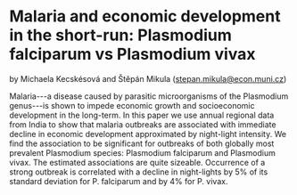 # Malaria and  economic development in the short-run: Plasmodium falciparum vs Plasmodium vivax

by Michaela Kecskésová and Štěpán Mikula (stepan.mikula@econ.muni.cz)

Malaria---a disease caused by parasitic microorganisms of the Plasmodium genus---is shown to impede economic growth and socioeconomic development in the long-term. In this paper we use annual regional data from India to show that malaria outbreaks are associated with immediate decline in economic development approximated by night-light intensity. We find the association to be significant for outbreaks of both globally most prevalent Plasmodium species: Plasmodium falciparum and Plasmodium vivax. The estimated associations are quite sizeable. Occurrence of a strong outbreak is correlated with a decline in night-lights by 5% of its standard deviation for P. falciparum and by 4% for P. vivax.

